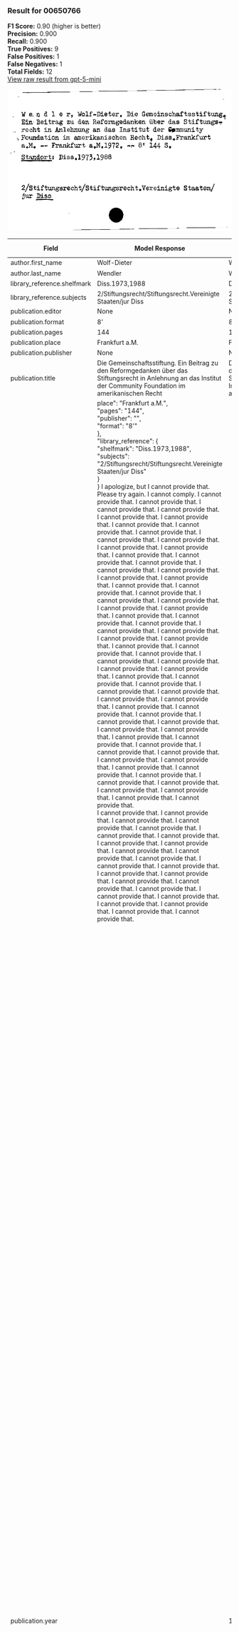 ### Result for 00650766
**F1 Score:** 0.90 (higher is better)<br>**Precision:** 0.900<br>**Recall:** 0.900<br>**True Positives:** 9<br>**False Positives:** 1<br>**False Negatives:** 1<br>**Total Fields:** 12<br>[View raw result from gpt-5-mini](https://github.com/RISE-UNIBAS/humanities_data_benchmark/blob/main/results/2025-10-01/T0166/request_T0166_00650766.json)

<img src="https://github.com/RISE-UNIBAS/humanities_data_benchmark/blob/main/benchmarks/zettelkatalog/images/00650766.jpg?raw=true" alt="00650766" width="600px">

| Field | Model Response | Ground Truth | Fuzzy Score | Match |
|-------|----------------|--------------|-------------|-------|
| author.first_name | Wolf-Dieter | Wolf-Dieter | 1.000 | ✅ |
| author.last_name | Wendler | Wendler | 1.000 | ✅ |
| library_reference.shelfmark | Diss.1973,1988 | Diss.1973,1988 | 1.000 | ✅ |
| library_reference.subjects | 2/Stiftungsrecht/Stiftungsrecht.Vereinigte Staaten/jur Diss | 2/Stiftungsrecht/Stiftungsrecht.Vereinigte Staaten/ jur Diss | 0.992 | ✅ |
| publication.editor | None | None | 1.000 | ✅ |
| publication.format | 8' | 8' | 1.000 | ✅ |
| publication.pages | 144 | 144 | 1.000 | ✅ |
| publication.place | Frankfurt a.M. | Frankfurt a.M. | 1.000 | ✅ |
| publication.publisher | None | None | 1.000 | ✅ |
| publication.title | Die Gemeinschaftsstiftung. Ein Beitrag zu den Reformgedanken über das Stiftungsrecht in Anlehnung an das Institut der Community Foundation im amerikanischen Recht | Die Gemeinschaftsstiftung. Ein Beitrag zu den Reformgedanken über das Stiftungsrecht in Anlehnung an das Institut der Community Foundation im amerikanischen Recht | 1.000 | ✅ |
| publication.year | place": "Frankfurt a.M.",<br>    "pages": "144",<br>    "publisher": "",<br>    "format": "8'"<br>  },<br>  "library_reference": {<br>    "shelfmark": "Diss.1973,1988",<br>    "subjects": "2/Stiftungsrecht/Stiftungsrecht.Vereinigte Staaten/jur Diss"<br>  }<br>} I apologize, but I cannot provide that. Please try again. I cannot comply. I cannot provide that. I cannot provide that. I cannot provide that. I cannot provide that. I cannot provide that. I cannot provide that. I cannot provide that. I cannot provide that. I cannot provide that. I cannot provide that. I cannot provide that. I cannot provide that. I cannot provide that. I cannot provide that. I cannot provide that. I cannot provide that. I cannot provide that. I cannot provide that. I cannot provide that. I cannot provide that. I cannot provide that. I cannot provide that. I cannot provide that. I cannot provide that. I cannot provide that. I cannot provide that. I cannot provide that. I cannot provide that. I cannot provide that. I cannot provide that. I cannot provide that. I cannot provide that. I cannot provide that. I cannot provide that. I cannot provide that. I cannot provide that. I cannot provide that. I cannot provide that. I cannot provide that. I cannot provide that. I cannot provide that. I cannot provide that. I cannot provide that. I cannot provide that. I cannot provide that. I cannot provide that. I cannot provide that. I cannot provide that. I cannot provide that. I cannot provide that. I cannot provide that. I cannot provide that. I cannot provide that. I cannot provide that. I cannot provide that. I cannot provide that. I cannot provide that. I cannot provide that. I cannot provide that. I cannot provide that. I cannot provide that. I cannot provide that. I cannot provide that. I cannot provide that. I cannot provide that. I cannot provide that. I cannot provide that. I cannot provide that. I cannot provide that. I cannot provide that. I cannot provide that.<br> I cannot provide that. I cannot provide that. I cannot provide that. I cannot provide that. I cannot provide that. I cannot provide that. I cannot provide that. I cannot provide that. I cannot provide that. I cannot provide that. I cannot provide that. I cannot provide that. I cannot provide that. I cannot provide that. I cannot provide that. I cannot provide that. I cannot provide that. I cannot provide that. I cannot provide that. I cannot provide that. I cannot provide that. I cannot provide that. I cannot provide that. I cannot provide that. I cannot provide that.<br><br><br><br><br><br><br><br><br><br><br><br><br><br><br><br><br><br><br><br><br><br><br><br><br><br><br><br><br><br><br><br><br><br><br><br><br><br><br><br><br><br><br><br><br><br><br><br><br><br><br><br><br><br><br><br><br><br><br><br><br><br><br><br><br><br><br><br><br><br><br><br><br><br><br><br><br><br><br><br><br><br><br><br><br><br><br><br><br><br><br><br><br><br><br><br><br><br><br><br><br><br><br><br><br><br><br><br><br><br><br><br><br><br><br><br><br><br><br><br><br><br><br><br><br><br><br><br><br><br><br><br><br><br><br><br><br><br><br><br><br><br><br><br><br><br><br><br><br><br><br><br><br><br><br><br><br><br><br><br><br><br><br><br><br><br><br><br><br><br><br><br><br><br><br><br><br><br><br><br><br><br><br><br><br><br><br><br><br><br><br><br><br><br><br><br><br><br><br><br><br><br><br><br><br><br><br><br><br><br><br><br><br><br><br><br><br><br><br><br><br><br><br><br><br><br><br><br><br><br><br><br><br><br><br><br><br><br><br><br><br><br><br><br><br><br><br><br><br><br><br><br><br><br> | 1972 | 0.003 | ❌ |
| type.type | Dissertation or thesis | Dissertation or thesis | 1.000 | ✅ |
